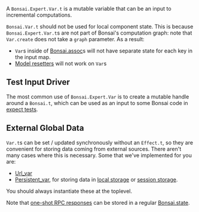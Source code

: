 A `Bonsai.Expert.Var.t` is a mutable variable that can be an input to
incremental computations.

`Bonsai.Var.t` should not be used for local component state. This is
because `Bonsai.Expert.Var.t`s are not part of Bonsai's computation
graph: note that `Var.create` does not take a `graph` parameter. As a
result:

-   `Var`s inside of
    [Bonsai.assoc](../guide/05-control_flow.mdx#creating-a-dynamic-number-of-bonsaits)s
    will not have separate state for each key in the input map.
-   [Model resetters](./resetting_state.mdx) will not work on `Var`s

## Test Input Driver

The most common use of `Bonsai.Expert.Var` is to create a mutable handle
around a `Bonsai.t`, which can be used as an input to some Bonsai code
in [expect tests](./testing.mdx#testing-dynamic-inputs).

## External Global Data

`Var.t`s can be set / updated synchronously without an `Effect.t`, so
they are convenient for storing data coming from external sources. There
aren't many cases where this is necessary. Some that we've implemented
for you are:

-   [Url_var](./url_var.mdx)
-   [Persistent_var](https://github.com/janestreet/bonsai/blob/master/web/persistent_var.mli),
    for storing data in [local
    storage](https://developer.mozilla.org/en-US/docs/Web/API/Window/localStorage)
    or [session
    storage](https://developer.mozilla.org/en-US/docs/Web/API/Window/sessionStorage).

You should always instantiate these at the toplevel.

Note that [one-shot RPC responses](./rpcs.mdx#one-shot-rpcs) can be
stored in a regular [Bonsai.state](../guide/04-state.mdx).
